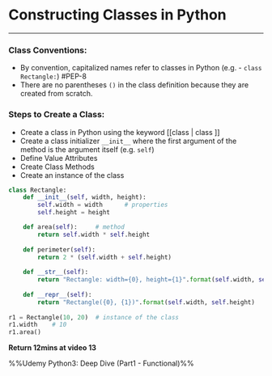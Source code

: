 # Constructing Classes in Python
---
### Class Conventions:
- By convention, capitalized names refer to classes in Python (e.g. - `class Rectangle:`)  #PEP-8
- There are no parentheses `()` in the class definition because they are created from scratch.

### Steps to Create a Class:
- Create a class in Python using the keyword [[class | class ]]
- Create a class initializer `__init__` where the first argument of the method is the argument itself (e.g. `self`)
- Define  Value Attributes
- Create Class Methods
- Create an instance of the class


```py
class Rectangle:
	def __init__(self, width, height):
		self.width = width		# properties
		self.height = height

	def area(self):		# method
		return self.width * self.height
		
	def perimeter(self):
		return 2 * (self.width + self.height)
	
	def __str__(self):
		return "Rectangle: width={0}, height={1}".format(self.width, self.height)
		
	def __repr__(self):
		return "Rectangle({0}, {1})".format(self.width, self.height)
		
r1 = Rectangle(10, 20)	# instance of the class
r1.width	# 10
r1.area()
```

**Return 12mins at video 13**

%%Udemy Python3: Deep Dive (Part1 - Functional)%%


